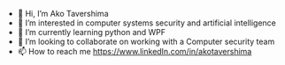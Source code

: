 - 👋 Hi, I’m Ako Tavershima
- 👀 I’m interested in computer systems security and artificial intelligence
- 🌱 I’m currently learning python and WPF
- 💞️ I’m looking to collaborate on working with a Computer security team
- 📫 How to reach me https://www.linkedIn.com/in/akotavershima

<!---
TATARPRO/TATARPRO is a ✨ special ✨ repository because its `README.md` (this file) appears on your GitHub profile.
You can click the Preview link to take a look at your changes.
--->
